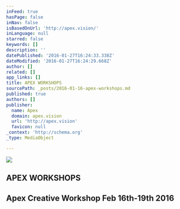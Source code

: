 ```yaml
---
inFeed: true
hasPage: false
inNav: false
isBasedOnUrl: 'http://apex.vision/'
inLanguage: null
starred: false
keywords: []
description: ''
datePublished: '2016-01-27T16:24:33.338Z'
dateModified: '2016-01-27T16:24:29.668Z'
author: []
related: []
app_links: []
title: APEX WORKSHOPS
sourcePath: _posts/2016-01-16-apex-workshops.md
published: true
authors: []
publisher:
  name: Apex
  domain: apex.vision
  url: 'http://apex.vision'
  favicon: null
_context: 'http://schema.org'
_type: MediaObject

---
```

![](https://the-grid-user-content.s3-us-west-2.amazonaws.com/9c94d2ed-dd5f-431c-b798-43afbbeb2dfb.jpg)

<article style=""><h1>APEX WORKSHOPS</h1></article>

## Apex Creative Workshop Feb 16th-19th 2016